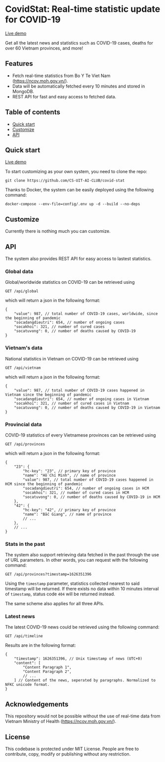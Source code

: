 # CovidStat: Real-time statistic update for COVID-19

[Live demo](https://aiclub.uit.edu.vn/covidstat)

Get all the latest news and statistics such as COVID-19 cases, deaths for over 60 Vietnam provinces, and more!

## Features

- Fetch real-time statistics from Bo Y Te Viet Nam (https://ncov.moh.gov.vn/).
- Data will be automatically fetched every 10 minutes and stored in MongoDB.
- REST API for fast and easy access to fetched data. 

## Table of contents

- [Quick start](#quick-start)
- [Customize](#customize)
- [API](#api)

## Quick start

[Live demo](https://aiclub.uit.edu.vn/covidstat)

To start customizing as your own system, you need to clone the repo:

```
git clone https://github.com/CS-UIT-AI-CLUB/covid-stat
```

Thanks to Docker, the system can be easily deployed using the following command:

```
docker-compose --env-file=config/.env up -d --build --no-deps
```

## Customize

Currently there is nothing much you can customize.

## API

The system also provides REST API for easy access to lastest statistics.

### Global data

Global/worldwide statistics on COVID-19 can be retrieved using
```
GET /api/global
```
which will return a json in the following format:
```jsonc
{
    "value": 987, // total number of COVID-19 cases, worldwide, since the beginning of pandemic
    "socadangdieutri": 654, // number of ongoing cases
    "socakhoi": 321, // number of cured cases
    "socatuvong": 0, // number of deaths caused by COVID-19
}
```

### Vietnam's data

National statistics in Vietnam on COVID-19 can be retrieved using
```
GET /api/vietnam
```
which will return a json in the following format:
```jsonc
{
    "value": 987, // total number of COVID-19 cases happened in Vietnam since the beginning of pandemic
    "socadangdieutri": 654, // number of ongoing cases in Vietnam
    "socakhoi": 321, // number of cured cases in Vietnam
    "socatuvong": 0, // number of deaths caused by COVID-19 in Vietnam
}
```

### Provincial data

COVID-19 statistics of every Vietnamese provinces can be retrieved using
```
GET /api/provinces
```
which will return a json in the following format:
```jsonc
{
    "23": {
        "hc-key": "23", // primary key of province
        "name": "Hồ Chí Minh", // name of province
        "value": 987, // total number of COVID-19 cases happened in HCM since the beginning of pandemic
        "socadangdieutri": 654, // number of ongoing cases in HCM
        "socakhoi": 321, // number of cured cases in HCM
        "socatuvong": 0, // number of deaths caused by COVID-19 in HCM
    },
    "42": {
        "hc-key": "42", // primary key of province
        "name": "Bắc Giang", // name of province
        // ...
    },
    // ...
}
```

### Stats in the past

The system also support retrieving data fetched in the past through the use of URL parameters. In other words, you can request with the following command:

```
GET /api/provinces?timestamp=1626351396
```

Using the `timestamp` parameter, statistics collected nearest to said timestamp will be returned. If there exists no data within 10 minutes interval of `timestamp`, status code `404` will be returned instead.

The same scheme also applies for all three APIs.

### Latest news

The latest COVID-19 news could be retrieved using the following command:

```
GET /api/timeline
```

Results are in the following format:
```jsonc
{
    "timestamp": 1626351396, // Unix timestamp of news (UTC+0)
    "content": [
        "Content Paragraph 1",
        "Content Paragraph 2",
        // ...
    ] // Content of the news, seperated by paragraphs. Normalized to NFKC unicode format.
}
```

## Acknowledgements

This repository would not be possible without the use of real-time data from Vietnam Ministry of Health (https://ncov.moh.gov.vn/).

## License

This codebase is protected under MIT License. People are free to contribute, copy, modify or publishing without any restriction.